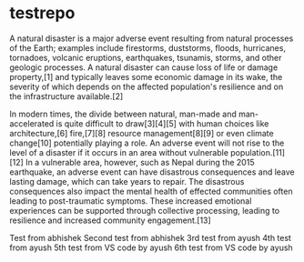 # testrepo

A natural disaster is a major adverse event resulting from natural processes of the Earth; examples
include firestorms, duststorms, floods, hurricanes, tornadoes, volcanic eruptions, earthquakes,
tsunamis, storms, and other geologic processes. A natural disaster can cause loss of life or damage
property,[1] and typically leaves some economic damage in its wake, the severity of which depends on
the affected population's resilience and on the infrastructure available.[2]

In modern times, the divide between natural, man-made and man-accelerated is quite difficult to
draw[3][4][5] with human choices like architecture,[6] fire,[7][8] resource management[8][9] or even
climate change[10] potentially playing a role. An adverse event will not rise to the level of a
disaster if it occurs in an area without vulnerable population.[11][12] In a vulnerable area,
however, such as Nepal during the 2015 earthquake, an adverse event can have disastrous consequences
and leave lasting damage, which can take years to repair. The disastrous consequences also impact
the mental health of effected communities often leading to post-traumatic symptoms. These increased
emotional experiences can be supported through collective processing, leading to resilience and
increased community engagement.[13]

Test from abhishek
Second test from abhishek
3rd test from ayush
4th test from ayush
5th test from VS code by ayush
6th test from VS code by ayush
